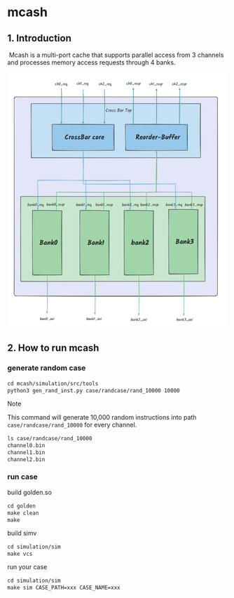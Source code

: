 # mcash
## 1. Introduction

​	Mcash is a multi-port cache that supports parallel access from 3 channels and processes memory access requests through 4 banks.

![mcash_top](./images/mcash_top.png)


## 2. How to run mcash

### generate random case

```shell
cd mcash/simulation/src/tools
python3 gen_rand_inst.py case/randcase/rand_10000 10000
```

> [!NOTE]
>
> This command will generate 10,000 random instructions into path `case/randcase/rand_10000` for every channel.

```shell
ls case/randcase/rand_10000
channel0.bin
channel1.bin
channel2.bin
```

### run case

build golden.so 

```shell
cd golden
make clean
make
```
build simv

```shell
cd simulation/sim
make vcs
```
run your case
```shell
cd simulation/sim
make sim CASE_PATH=xxx CASE_NAME=xxx
```
